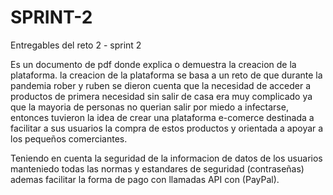 # SPRINT-2
Entregables del reto 2 - sprint 2

Es un documento de pdf donde explica o demuestra la creacion de la plataforma.
la creacion de la plataforma se basa a un reto de que durante la pandemia rober y ruben
se dieron cuenta que la necesidad de acceder a productos de primera necesidad sin salir de casa
era muy complicado ya que la mayoria de personas no querian salir por miedo a infectarse,
entonces tuvieron la idea de crear una plataforma e-comerce destinada a facilitar a sus usuarios 
la compra de estos productos y orientada a apoyar a los pequeños comerciantes.

Teniendo en cuenta la seguridad de la informacion de datos de los usuarios manteniedo todas las normas y 
estandares de seguridad (contraseñas) ademas facilitar la forma de pago con llamadas API con (PayPal).
